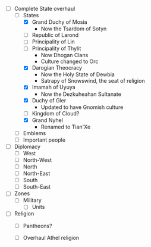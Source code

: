 - [ ] Complete State overhaul
	- [ ] States
		- [x] Grand Duchy of Mosia
			- Now the Tsardom of Sotyn 
		- [ ] Republic of Larond
		- [ ] Principality of Lin
		- [ ] Principality of Thylit
			- Now Dhogan Clans
			- Culture changed to Orc
		- [x] Darogian Theocracy
			- Now the Holy State of Dewbia
			- Satrapy of Snowswind, the seat of religion
		- [x] Imamah of Uyuya
			- Now the Dezkuheahan Sultanate
		- [x] Duchy of Gler
			- Updated to have Gnomish culture
		- [ ] Kingdom of Cloud?
		- [x] Grand Nyhel
			- Renamed to Tian'Xe
	- [ ] Emblems
	- [ ] Important people

- [ ] Diplomacy
	- [ ] West
	- [ ] North-West
	- [ ] North
	- [ ] North-East
	- [ ] South
	- [ ] South-East

- [ ] Zones
	- [ ] Military
		- [ ] Units

- [ ] Religion
	- [ ] Pantheons?
	- [ ] Overhaul Athel religion

